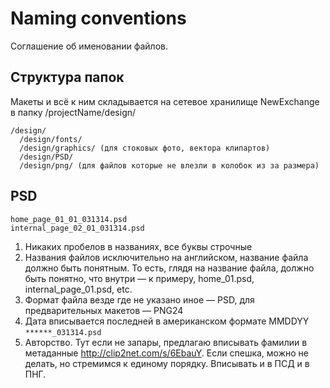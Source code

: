 # Naming conventions
Соглашение об именовании файлов.

## Структура папок
Макеты и всё к ним складывается на сетевое хранилище NewExchange в папку /projectName/design/
```
/design/
  /design/fonts/
  /design/graphics/ (для стоковых фото, вектора клипартов)
  /design/PSD/
  /design/png/ (для файлов которые не влезли в колобок из за размера)
```

## PSD
```
home_page_01_01_031314.psd
internal_page_02_01_031314.psd
```
1. Никаких пробелов в названиях, все буквы строчные
2. Названия файлов исключительно на английском, название файла должно быть понятным. То есть, глядя на название файла, должно быть понятно, что внутри — к примеру, home_01.psd, internal_page_01.psd, etc.
3. Формат файла везде где не указано иное — PSD, для предварительных макетов — PNG24
4. Дата вписывается последней в американском формате MMDDYY `******_031314.psd`
5. Авторство. Тут если не запары, предлагаю вписывать фамилии в метаданные http://clip2net.com/s/6EbauY. Если спешка, можно не делать, но стремимся к единому порядку. Вписывать и в ПСД и в ПНГ.